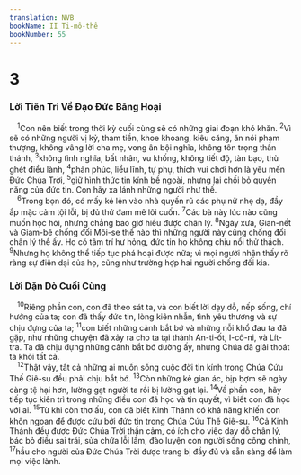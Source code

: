 ```yaml
---
translation: NVB
bookName: II Ti-mô-thê 
bookNumber: 55
---
```


<div class="title"><h1>3</h1><h3>Lời Tiên Tri Về Đạo Đức Băng Hoại </h3></div>
<span class="verse 2ti_3_1"> <sup>1</sup>Con nên biết trong thời kỳ cuối cùng sẽ có những giai đoạn khó khăn. </span>
<span class="verse 2ti_3_2"><sup>2</sup>Vì sẽ có những người vị kỷ, tham tiền, khoe khoang, kiêu căng, ăn nói phạm thượng, không vâng lời cha mẹ, vong ân bội nghĩa, không tôn trọng thần thánh, </span>
<span class="verse 2ti_3_3"><sup>3</sup>không tình nghĩa, bất nhân, vu khống, không tiết độ, tàn bạo, thù ghét điều lành, </span>
<span class="verse 2ti_3_4"><sup>4</sup>phản phúc, liều lĩnh, tự phụ, thích vui chơi hơn là yêu mến Đức Chúa Trời, </span>
<span class="verse 2ti_3_5"><sup>5</sup>giữ hình thức tin kính bề ngoài, nhưng lại chối bỏ quyền năng của đức tin. Con hãy xa lánh những người như thế. <br/></span>
<span class="verse 2ti_3_6"> <sup>6</sup>Trong bọn đó, có mấy kẻ lẻn vào nhà quyến rũ các phụ nữ nhẹ dạ, đầy ắp mặc cảm tội lỗi, bị đủ thứ đam mê lôi cuốn. </span>
<span class="verse 2ti_3_7"><sup>7</sup>Các bà này lúc nào cũng muốn học hỏi, nhưng chẳng bao giờ hiểu được chân lý. </span>
<span class="verse 2ti_3_8"><sup>8</sup>Ngày xưa, Gian-nết và Giam-bê chống đối Môi-se thể nào thì những người này cũng chống đối chân lý thể ấy. Họ có tâm trí hư hỏng, đức tin họ không chịu nổi thử thách. </span>
<span class="verse 2ti_3_9"><sup>9</sup>Nhưng họ không thể tiếp tục phá hoại được nữa; vì mọi người nhận thấy rõ ràng sự điên dại của họ, cũng như trường hợp hai người chống đối kia. <br/></span>
<div class="title"><h3>Lời Dặn Dò Cuối Cùng </h3></div>
<span class="verse 2ti_3_10"> <sup>10</sup>Riêng phần con, con đã theo sát ta, và con biết lời dạy dỗ, nếp sống, chí hướng của ta; con đã thấy đức tin, lòng kiên nhẫn, tình yêu thương và sự chịu đựng của ta; </span>
<span class="verse 2ti_3_11"><sup>11</sup>con biết những cảnh bắt bớ và những nỗi khổ đau ta đã gặp, như những chuyện đã xảy ra cho ta tại thành An-ti-ốt, I-cô-ni, và Lít-tra. Ta đã chịu đựng những cảnh bắt bớ dường ấy, nhưng Chúa đã giải thoát ta khỏi tất cả. <br/></span>
<span class="verse 2ti_3_12"> <sup>12</sup>Thật vậy, tất cả những ai muốn sống cuộc đời tin kính trong Chúa Cứu Thế Giê-su đều phải chịu bắt bớ. </span>
<span class="verse 2ti_3_13"><sup>13</sup>Còn những kẻ gian ác, bịp bợm sẽ ngày càng tệ hại hơn, lường gạt người ta rồi bị lường gạt lại. </span>
<span class="verse 2ti_3_14"><sup>14</sup>Về phần con, hãy tiếp tục kiên trì trong những điều con đã học và tin quyết, vì biết con đã học với ai. </span>
<span class="verse 2ti_3_15"><sup>15</sup>Từ khi còn thơ ấu, con đã biết Kinh Thánh có khả năng khiến con khôn ngoan để được cứu bởi đức tin trong Chúa Cứu Thế Giê-su. </span>
<span class="verse 2ti_3_16"><sup>16</sup>Cả Kinh Thánh đều được Đức Chúa Trời thần cảm, có ích cho việc dạy dỗ chân lý, bác bỏ điều sai trái, sửa chữa lỗi lầm, đào luyện con người sống công chính, </span>
<span class="verse 2ti_3_17"><sup>17</sup>hầu cho người của Đức Chúa Trời được trang bị đầy đủ và sẵn sàng để làm mọi việc lành. <br/></span>
